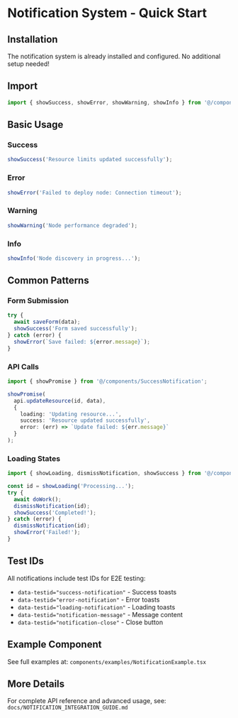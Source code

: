 # Notification System - Quick Start

## Installation

The notification system is already installed and configured. No additional setup needed!

## Import

```typescript
import { showSuccess, showError, showWarning, showInfo } from '@/components/SuccessNotification';
```

## Basic Usage

### Success
```typescript
showSuccess('Resource limits updated successfully');
```

### Error
```typescript
showError('Failed to deploy node: Connection timeout');
```

### Warning
```typescript
showWarning('Node performance degraded');
```

### Info
```typescript
showInfo('Node discovery in progress...');
```

## Common Patterns

### Form Submission
```typescript
try {
  await saveForm(data);
  showSuccess('Form saved successfully');
} catch (error) {
  showError(`Save failed: ${error.message}`);
}
```

### API Calls
```typescript
import { showPromise } from '@/components/SuccessNotification';

showPromise(
  api.updateResource(id, data),
  {
    loading: 'Updating resource...',
    success: 'Resource updated successfully',
    error: (err) => `Update failed: ${err.message}`
  }
);
```

### Loading States
```typescript
import { showLoading, dismissNotification, showSuccess } from '@/components/SuccessNotification';

const id = showLoading('Processing...');
try {
  await doWork();
  dismissNotification(id);
  showSuccess('Completed!');
} catch (error) {
  dismissNotification(id);
  showError('Failed!');
}
```

## Test IDs

All notifications include test IDs for E2E testing:

- `data-testid="success-notification"` - Success toasts
- `data-testid="error-notification"` - Error toasts
- `data-testid="loading-notification"` - Loading toasts
- `data-testid="notification-message"` - Message content
- `data-testid="notification-close"` - Close button

## Example Component

See full examples at: `components/examples/NotificationExample.tsx`

## More Details

For complete API reference and advanced usage, see: `docs/NOTIFICATION_INTEGRATION_GUIDE.md`
